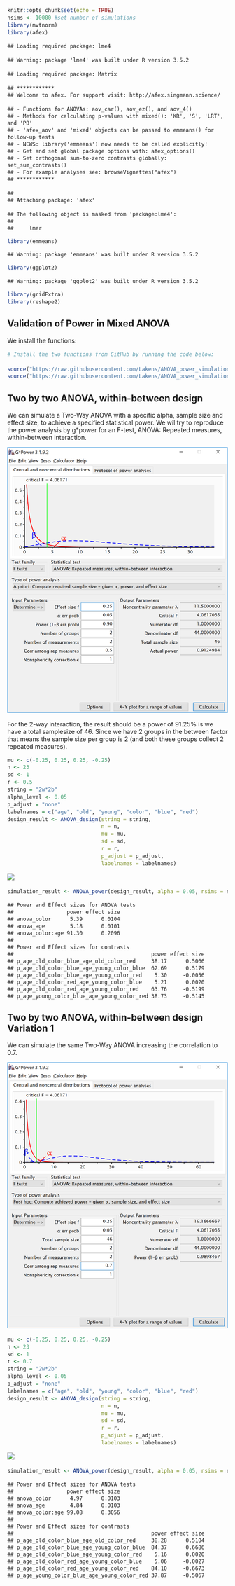 
``` r
knitr::opts_chunk$set(echo = TRUE)
nsims <- 10000 #set number of simulations
library(mvtnorm)
library(afex)
```

    ## Loading required package: lme4

    ## Warning: package 'lme4' was built under R version 3.5.2

    ## Loading required package: Matrix

    ## ************
    ## Welcome to afex. For support visit: http://afex.singmann.science/

    ## - Functions for ANOVAs: aov_car(), aov_ez(), and aov_4()
    ## - Methods for calculating p-values with mixed(): 'KR', 'S', 'LRT', and 'PB'
    ## - 'afex_aov' and 'mixed' objects can be passed to emmeans() for follow-up tests
    ## - NEWS: library('emmeans') now needs to be called explicitly!
    ## - Get and set global package options with: afex_options()
    ## - Set orthogonal sum-to-zero contrasts globally: set_sum_contrasts()
    ## - For example analyses see: browseVignettes("afex")
    ## ************

    ## 
    ## Attaching package: 'afex'

    ## The following object is masked from 'package:lme4':
    ## 
    ##     lmer

``` r
library(emmeans)
```

    ## Warning: package 'emmeans' was built under R version 3.5.2

``` r
library(ggplot2)
```

    ## Warning: package 'ggplot2' was built under R version 3.5.2

``` r
library(gridExtra)
library(reshape2)
```

Validation of Power in Mixed ANOVA
----------------------------------

We install the functions:

``` r
# Install the two functions from GitHub by running the code below:

source("https://raw.githubusercontent.com/Lakens/ANOVA_power_simulation/master/ANOVA_design.R")
source("https://raw.githubusercontent.com/Lakens/ANOVA_power_simulation/master/ANOVA_power.R")
```

Two by two ANOVA, within-between design
---------------------------------------

We can simulate a Two-Way ANOVA with a specific alpha, sample size and effect size, to achieve a specified statistical power. We wil try to reproduce the power analysis by g\*power for an F-test, ANOVA: Repeated measures, within-between interaction.

![](screenshots/gpower_5.png)

For the 2-way interaction, the result should be a power of 91.25% is we have a total samplesize of 46. Since we have 2 groups in the between factor that means the sample size per group is 2 (and both these groups collect 2 repeated measures).

``` r
mu <- c(-0.25, 0.25, 0.25, -0.25)
n <- 23
sd <- 1
r <- 0.5
string = "2w*2b"
alpha_level <- 0.05
p_adjust = "none"
labelnames = c("age", "old", "young", "color", "blue", "red")
design_result <- ANOVA_design(string = string,
                              n = n, 
                              mu = mu, 
                              sd = sd, 
                              r = r, 
                              p_adjust = p_adjust,
                              labelnames = labelnames)
```

![](3.1_validation_power_between_within_2x2_files/figure-markdown_github/unnamed-chunk-2-1.png)

``` r
simulation_result <- ANOVA_power(design_result, alpha = 0.05, nsims = nsims)
```

    ## Power and Effect sizes for ANOVA tests
    ##                 power effect size
    ## anova_color      5.39      0.0104
    ## anova_age        5.18      0.0101
    ## anova_color:age 91.30      0.2096
    ## 
    ## Power and Effect sizes for contrasts
    ##                                            power effect size
    ## p_age_old_color_blue_age_old_color_red     38.17      0.5066
    ## p_age_old_color_blue_age_young_color_blue  62.69      0.5179
    ## p_age_old_color_blue_age_young_color_red    5.30     -0.0056
    ## p_age_old_color_red_age_young_color_blue    5.21      0.0020
    ## p_age_old_color_red_age_young_color_red    63.76     -0.5199
    ## p_age_young_color_blue_age_young_color_red 38.73     -0.5145

Two by two ANOVA, within-between design Variation 1
---------------------------------------------------

We can simulate the same Two-Way ANOVA increasing the correlation to 0.7.

![](screenshots/gpower_6.png)

``` r
mu <- c(-0.25, 0.25, 0.25, -0.25)
n <- 23
sd <- 1
r <- 0.7
string = "2w*2b"
alpha_level <- 0.05
p_adjust = "none"
labelnames = c("age", "old", "young", "color", "blue", "red")
design_result <- ANOVA_design(string = string,
                              n = n, 
                              mu = mu, 
                              sd = sd, 
                              r = r, 
                              p_adjust = p_adjust,
                              labelnames = labelnames)
```

![](3.1_validation_power_between_within_2x2_files/figure-markdown_github/unnamed-chunk-3-1.png)

``` r
simulation_result <- ANOVA_power(design_result, alpha = 0.05, nsims = nsims)
```

    ## Power and Effect sizes for ANOVA tests
    ##                 power effect size
    ## anova_color      4.97      0.0103
    ## anova_age        4.84      0.0103
    ## anova_color:age 99.08      0.3056
    ## 
    ## Power and Effect sizes for contrasts
    ##                                            power effect size
    ## p_age_old_color_blue_age_old_color_red     38.28      0.5104
    ## p_age_old_color_blue_age_young_color_blue  84.37      0.6686
    ## p_age_old_color_blue_age_young_color_red    5.16      0.0020
    ## p_age_old_color_red_age_young_color_blue    5.06     -0.0027
    ## p_age_old_color_red_age_young_color_red    84.10     -0.6673
    ## p_age_young_color_blue_age_young_color_red 37.87     -0.5067
